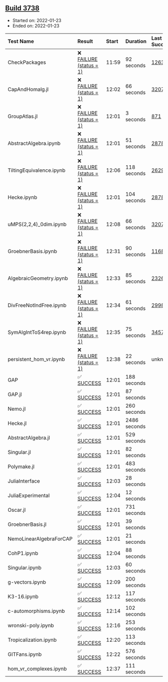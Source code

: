 ## [Build 3738](https://oscarci.mathematik.uni-kl.de/job/oscar-stable/3738/)

* Started on: 2022-01-23
* Ended on: 2022-01-23

| Test Name    | Result | Start | Duration | Last Success | First Failure |
|:-------------|:-------|:------|:---------|:-------------|:--------------|
| CheckPackages | ❌ [FAILURE (status = 1)](https://oscarci.mathematik.uni-kl.de/job/oscar-stable/3738/artifact/logs/build-3738/CheckPackages.log) | 11:59 | 92 seconds | [1263](https://oscarci.mathematik.uni-kl.de/job/oscar-stable/1263/) | [1264](https://oscarci.mathematik.uni-kl.de/job/oscar-stable/1264/) |
| CapAndHomalg.jl | ❌ [FAILURE (status = 1)](https://oscarci.mathematik.uni-kl.de/job/oscar-stable/3738/artifact/logs/build-3738/CapAndHomalg.jl.log) | 12:02 | 66 seconds | [3207](https://oscarci.mathematik.uni-kl.de/job/oscar-stable/3207/) | [3208](https://oscarci.mathematik.uni-kl.de/job/oscar-stable/3208/) |
| GroupAtlas.jl | ❌ [FAILURE (status = 1)](https://oscarci.mathematik.uni-kl.de/job/oscar-stable/3738/artifact/logs/build-3738/GroupAtlas.jl.log) | 12:01 | 3 seconds | [871](https://oscarci.mathematik.uni-kl.de/job/oscar-stable/871/) | [872](https://oscarci.mathematik.uni-kl.de/job/oscar-stable/872/) |
| AbstractAlgebra.ipynb | ❌ [FAILURE (status = 1)](https://oscarci.mathematik.uni-kl.de/job/oscar-stable/3738/artifact/logs/build-3738/AbstractAlgebra.ipynb.log) | 12:01 | 51 seconds | [2878](https://oscarci.mathematik.uni-kl.de/job/oscar-stable/2878/) | [2879](https://oscarci.mathematik.uni-kl.de/job/oscar-stable/2879/) |
| TiltingEquivalence.ipynb | ❌ [FAILURE (status = 1)](https://oscarci.mathematik.uni-kl.de/job/oscar-stable/3738/artifact/logs/build-3738/TiltingEquivalence.ipynb.log) | 12:06 | 118 seconds | [2629](https://oscarci.mathematik.uni-kl.de/job/oscar-stable/2629/) | [2630](https://oscarci.mathematik.uni-kl.de/job/oscar-stable/2630/) |
| Hecke.ipynb | ❌ [FAILURE (status = 1)](https://oscarci.mathematik.uni-kl.de/job/oscar-stable/3738/artifact/logs/build-3738/Hecke.ipynb.log) | 12:01 | 104 seconds | [2878](https://oscarci.mathematik.uni-kl.de/job/oscar-stable/2878/) | [2879](https://oscarci.mathematik.uni-kl.de/job/oscar-stable/2879/) |
| uMPS(2,2,4)_0dim.ipynb | ❌ [FAILURE (status = 1)](https://oscarci.mathematik.uni-kl.de/job/oscar-stable/3738/artifact/logs/build-3738/uMPS-2-2-4-_0dim.ipynb.log) | 12:08 | 66 seconds | [3207](https://oscarci.mathematik.uni-kl.de/job/oscar-stable/3207/) | [3208](https://oscarci.mathematik.uni-kl.de/job/oscar-stable/3208/) |
| GroebnerBasis.ipynb | ❌ [FAILURE (status = 1)](https://oscarci.mathematik.uni-kl.de/job/oscar-stable/3738/artifact/logs/build-3738/GroebnerBasis.ipynb.log) | 12:31 | 90 seconds | [1168](https://oscarci.mathematik.uni-kl.de/job/oscar-stable/1168/) | [1169](https://oscarci.mathematik.uni-kl.de/job/oscar-stable/1169/) |
| AlgebraicGeometry.ipynb | ❌ [FAILURE (status = 1)](https://oscarci.mathematik.uni-kl.de/job/oscar-stable/3738/artifact/logs/build-3738/AlgebraicGeometry.ipynb.log) | 12:33 | 85 seconds | [2326](https://oscarci.mathematik.uni-kl.de/job/oscar-stable/2326/) | [2327](https://oscarci.mathematik.uni-kl.de/job/oscar-stable/2327/) |
| DivFreeNotIndFree.ipynb | ❌ [FAILURE (status = 1)](https://oscarci.mathematik.uni-kl.de/job/oscar-stable/3738/artifact/logs/build-3738/DivFreeNotIndFree.ipynb.log) | 12:34 | 61 seconds | [2998](https://oscarci.mathematik.uni-kl.de/job/oscar-stable/2998/) | [2999](https://oscarci.mathematik.uni-kl.de/job/oscar-stable/2999/) |
| SymAlgIntToS4rep.ipynb | ❌ [FAILURE (status = 1)](https://oscarci.mathematik.uni-kl.de/job/oscar-stable/3738/artifact/logs/build-3738/SymAlgIntToS4rep.ipynb.log) | 12:35 | 75 seconds | [3457](https://oscarci.mathematik.uni-kl.de/job/oscar-stable/3457/) | [3458](https://oscarci.mathematik.uni-kl.de/job/oscar-stable/3458/) |
| persistent_hom_vr.ipynb | ❌ [FAILURE (status = 1)](https://oscarci.mathematik.uni-kl.de/job/oscar-stable/3738/artifact/logs/build-3738/persistent_hom_vr.ipynb.log) | 12:38 | 22 seconds | unknown | unknown |
| GAP | ✅ [SUCCESS](https://oscarci.mathematik.uni-kl.de/job/oscar-stable/3738/artifact/logs/build-3738/GAP.log) | 12:01 | 188 seconds |  |  |
| GAP.jl | ✅ [SUCCESS](https://oscarci.mathematik.uni-kl.de/job/oscar-stable/3738/artifact/logs/build-3738/GAP.jl.log) | 12:01 | 87 seconds |  |  |
| Nemo.jl | ✅ [SUCCESS](https://oscarci.mathematik.uni-kl.de/job/oscar-stable/3738/artifact/logs/build-3738/Nemo.jl.log) | 12:01 | 260 seconds |  |  |
| Hecke.jl | ✅ [SUCCESS](https://oscarci.mathematik.uni-kl.de/job/oscar-stable/3738/artifact/logs/build-3738/Hecke.jl.log) | 12:01 | 2486 seconds |  |  |
| AbstractAlgebra.jl | ✅ [SUCCESS](https://oscarci.mathematik.uni-kl.de/job/oscar-stable/3738/artifact/logs/build-3738/AbstractAlgebra.jl.log) | 12:01 | 529 seconds |  |  |
| Singular.jl | ✅ [SUCCESS](https://oscarci.mathematik.uni-kl.de/job/oscar-stable/3738/artifact/logs/build-3738/Singular.jl.log) | 12:01 | 82 seconds |  |  |
| Polymake.jl | ✅ [SUCCESS](https://oscarci.mathematik.uni-kl.de/job/oscar-stable/3738/artifact/logs/build-3738/Polymake.jl.log) | 12:01 | 483 seconds |  |  |
| JuliaInterface | ✅ [SUCCESS](https://oscarci.mathematik.uni-kl.de/job/oscar-stable/3738/artifact/logs/build-3738/JuliaInterface.log) | 12:03 | 28 seconds |  |  |
| JuliaExperimental | ✅ [SUCCESS](https://oscarci.mathematik.uni-kl.de/job/oscar-stable/3738/artifact/logs/build-3738/JuliaExperimental.log) | 12:04 | 12 seconds |  |  |
| Oscar.jl | ✅ [SUCCESS](https://oscarci.mathematik.uni-kl.de/job/oscar-stable/3738/artifact/logs/build-3738/Oscar.jl.log) | 12:01 | 731 seconds |  |  |
| GroebnerBasis.jl | ✅ [SUCCESS](https://oscarci.mathematik.uni-kl.de/job/oscar-stable/3738/artifact/logs/build-3738/GroebnerBasis.jl.log) | 12:01 | 39 seconds |  |  |
| NemoLinearAlgebraForCAP | ✅ [SUCCESS](https://oscarci.mathematik.uni-kl.de/job/oscar-stable/3738/artifact/logs/build-3738/NemoLinearAlgebraForCAP.log) | 12:01 | 21 seconds |  |  |
| CohP1.ipynb | ✅ [SUCCESS](https://oscarci.mathematik.uni-kl.de/job/oscar-stable/3738/artifact/logs/build-3738/CohP1.ipynb.log) | 12:04 | 88 seconds |  |  |
| Singular.ipynb | ✅ [SUCCESS](https://oscarci.mathematik.uni-kl.de/job/oscar-stable/3738/artifact/logs/build-3738/Singular.ipynb.log) | 12:03 | 60 seconds |  |  |
| g-vectors.ipynb | ✅ [SUCCESS](https://oscarci.mathematik.uni-kl.de/job/oscar-stable/3738/artifact/logs/build-3738/g-vectors.ipynb.log) | 12:09 | 200 seconds |  |  |
| K3-16.ipynb | ✅ [SUCCESS](https://oscarci.mathematik.uni-kl.de/job/oscar-stable/3738/artifact/logs/build-3738/K3-16.ipynb.log) | 12:12 | 117 seconds |  |  |
| c-automorphisms.ipynb | ✅ [SUCCESS](https://oscarci.mathematik.uni-kl.de/job/oscar-stable/3738/artifact/logs/build-3738/c-automorphisms.ipynb.log) | 12:14 | 102 seconds |  |  |
| wronski-poly.ipynb | ✅ [SUCCESS](https://oscarci.mathematik.uni-kl.de/job/oscar-stable/3738/artifact/logs/build-3738/wronski-poly.ipynb.log) | 12:16 | 253 seconds |  |  |
| Tropicalization.ipynb | ✅ [SUCCESS](https://oscarci.mathematik.uni-kl.de/job/oscar-stable/3738/artifact/logs/build-3738/Tropicalization.ipynb.log) | 12:20 | 113 seconds |  |  |
| GITFans.ipynb | ✅ [SUCCESS](https://oscarci.mathematik.uni-kl.de/job/oscar-stable/3738/artifact/logs/build-3738/GITFans.ipynb.log) | 12:22 | 576 seconds |  |  |
| hom_vr_complexes.ipynb | ✅ [SUCCESS](https://oscarci.mathematik.uni-kl.de/job/oscar-stable/3738/artifact/logs/build-3738/hom_vr_complexes.ipynb.log) | 12:37 | 111 seconds |  |  |
